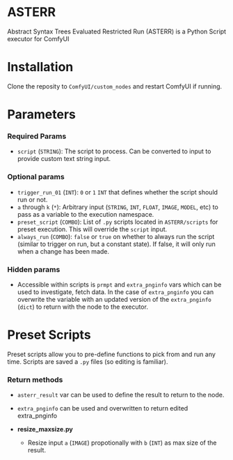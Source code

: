 # ASTERR
 Abstract Syntax Trees Evaluated Restricted Run (ASTERR) is a Python Script executor for ComfyUI

# Installation

Clone the reposity to `ComfyUI/custom_nodes` and restart ComfyUI if running.

# Parameters

### Required Params
 - `script` (`STRING`): The script to process. Can be converted to input to provide custom text string input.
### Optional params
 - `trigger_run_01` (`INT`): `0` or `1` `INT` that defines whether the script should run or not.
 - `a` through `k` (`*`): Arbitrary input (`STRING`, `INT`, `FLOAT`, `IMAGE`, `MODEL`, etc) to pass as a variable to the execution namespace.
 - `preset_script` (`COMBO`): List of `.py` scripts located in `ASTERR/scripts` for preset execution. This will override the `script` input.
 - `always_run` (`COMBO`): `false` or `true` on whether to always run the script (similar to trigger on run, but a constant state). If false, it will only run when a change has been made.
### Hidden params
 - Accessible within scripts is `prmpt` and `extra_pnginfo` vars which can be used to investigate, fetch data. In the case of `extra_pnginfo` you can overwrite the variable with an updated version of the `extra_pnginfo` (`dict`) to return with the node to the executor. 

# Preset Scripts

Preset scripts allow you to pre-define functions to pick from and run any time. Scripts are saved a `.py` files (so editing is familiar).

### Return methods
- `asterr_result` var can be used to define the result to return to the node.
- `extra_pnginfo` can be used and overwritten to return edited extra_pnginfo

- **resize_maxsize.py**
  - Resize input `a` (`IMAGE`) propotionally with `b` (`INT`) as max size of the result.
